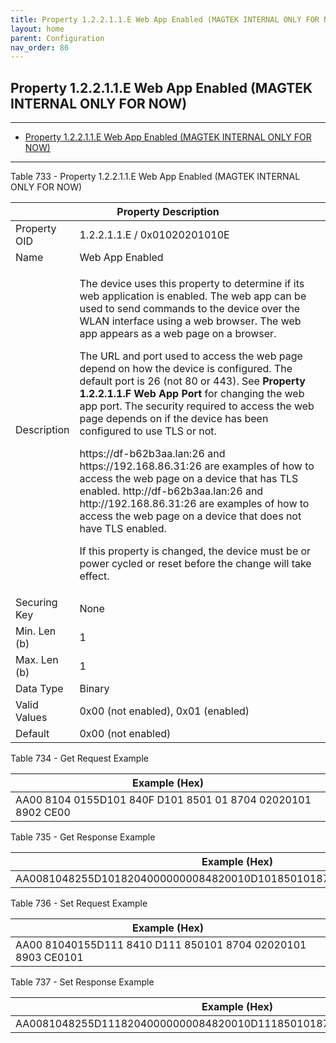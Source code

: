 ```yaml
---
title: Property 1.2.2.1.1.E Web App Enabled (MAGTEK INTERNAL ONLY FOR NOW)
layout: home
parent: Configuration
nav_order: 86
---
```


## Property 1.2.2.1.1.E Web App Enabled (MAGTEK INTERNAL ONLY FOR NOW)

---

- [Property 1.2.2.1.1.E Web App Enabled (MAGTEK INTERNAL ONLY FOR NOW)](#property-12211e-web-app-enabled-magtek-internal-only-for-now)

---


Table 733 - Property 1.2.2.1.1.E Web App Enabled (MAGTEK INTERNAL ONLY
FOR NOW)

<table>
<colgroup>
<col style="width: 14%" />
<col style="width: 85%" />
</colgroup>
<thead>
<tr>
<th colspan="2">Property Description</th>
</tr>
</thead>
<tbody>
<tr>
<td>Property OID</td>
<td>1.2.2.1.1.E / 0x01020201010E</td>
</tr>
<tr>
<td>Name</td>
<td>Web App Enabled</td>
</tr>
<tr>
<td>Description</td>
<td><p>The device uses this property to determine if its web application
is enabled. The web app can be used to send commands to the device over
the WLAN interface using a web browser. The web app appears as a web
page on a browser.</p>
<p>The URL and port used to access the web page depend on how the device
is configured. The default port is 26 (not 80 or 443). See
<strong>Property 1.2.2.1.1.F Web App Port</strong> for changing the web
app port. The security required to access the web page depends on if the
device has been configured to use TLS or not.</p>
<p>https://df-b62b3aa.lan:26 and https://192.168.86.31:26 are examples
of how to access the web page on a device that has TLS enabled.
http://df-b62b3aa.lan:26 and http://192.168.86.31:26 are examples of how
to access the web page on a device that does not have TLS enabled.</p>
<p>If this property is changed, the device must be or power cycled or
reset before the change will take effect.</p></td>
</tr>
<tr>
<td>Securing Key</td>
<td>None</td>
</tr>
<tr>
<td>Min. Len (b)</td>
<td>1</td>
</tr>
<tr>
<td>Max. Len (b)</td>
<td>1</td>
</tr>
<tr>
<td>Data Type</td>
<td>Binary</td>
</tr>
<tr>
<td>Valid Values</td>
<td>0x00 (not enabled), 0x01 (enabled)</td>
</tr>
<tr>
<td>Default</td>
<td>0x00 (not enabled)</td>
</tr>
</tbody>
</table>

Table 734 - Get Request Example

| Example (Hex)                                                |
|--------------------------------------------------------------|
| AA00 8104 0155D101 840F D101 8501 01 8704 02020101 8902 CE00 |

Table 735 - Get Response Example

| Example (Hex)                                                        |
|----------------------------------------------------------------------|
| AA0081048255D10182040000000084820010D1018501018704020201018903CE0101 |

Table 736 - Set Request Example

| Example (Hex)                                                |
|--------------------------------------------------------------|
| AA00 81040155D111 8410 D111 850101 8704 02020101 8903 CE0101 |

Table 737 - Set Response Example

| Example (Hex)                                                        |
|----------------------------------------------------------------------|
| AA0081048255D11182040000000084820010D1118501018704020201018903CE0101 |

##
